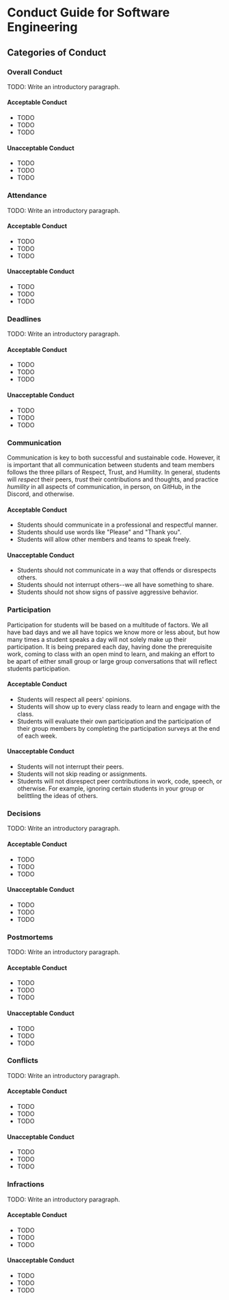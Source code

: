 # Conduct Guide for Software Engineering

## Categories of Conduct

### Overall Conduct

TODO: Write an introductory paragraph.

#### Acceptable Conduct

- TODO
- TODO
- TODO

#### Unacceptable Conduct

- TODO
- TODO
- TODO

### Attendance

TODO: Write an introductory paragraph.

#### Acceptable Conduct

- TODO
- TODO
- TODO

#### Unacceptable Conduct

- TODO
- TODO
- TODO

### Deadlines

TODO: Write an introductory paragraph.

#### Acceptable Conduct

- TODO
- TODO
- TODO

#### Unacceptable Conduct

- TODO
- TODO
- TODO

### Communication

Communication is key to both successful and sustainable code. However, it is important that all communication between students and team members follows the three pillars of Respect, Trust, and Humility. In general, students will *respect* their peers, *trust* their contributions and thoughts, and practice *humility* in all aspects of communication, in person, on GitHub, in the Discord, and otherwise.

#### Acceptable Conduct

- Students should communicate in a professional and respectful manner.
- Students should use words like "Please" and "Thank you".
- Students will allow other members and teams to speak freely.

#### Unacceptable Conduct

- Students should not communicate in a way that offends or disrespects others.
- Students should not interrupt others--we all have something to share.
- Students should not show signs of passive aggressive behavior.

### Participation

Participation for students will be based on a multitude of factors. We all have bad days and we all have topics we know more or less about, but how many times a student speaks a day will not solely make up their participation. It is being prepared each day, having done the prerequisite work, coming to class with an open mind to learn, and making an effort to be apart of either small group or large group conversations that will reflect students participation.

#### Acceptable Conduct

- Students will respect all peers' opinions.
- Students will show up to every class ready to learn and engage with the class.
- Students will evaluate their own participation and the participation of their group members by completing the participation surveys at the end of each week.

#### Unacceptable Conduct

- Students will not interrupt their peers.
- Students will not skip reading or assignments.
- Students will not disrespect peer contributions in work, code, speech, or otherwise. For example, ignoring certain students in your group or belittling the ideas of others.

### Decisions

TODO: Write an introductory paragraph.

#### Acceptable Conduct

- TODO
- TODO
- TODO

#### Unacceptable Conduct

- TODO
- TODO
- TODO

### Postmortems

TODO: Write an introductory paragraph.

#### Acceptable Conduct

- TODO
- TODO
- TODO

#### Unacceptable Conduct

- TODO
- TODO
- TODO

### Conflicts

TODO: Write an introductory paragraph.

#### Acceptable Conduct

- TODO
- TODO
- TODO

#### Unacceptable Conduct

- TODO
- TODO
- TODO

### Infractions

TODO: Write an introductory paragraph.

#### Acceptable Conduct

- TODO
- TODO
- TODO

#### Unacceptable Conduct

- TODO
- TODO
- TODO
